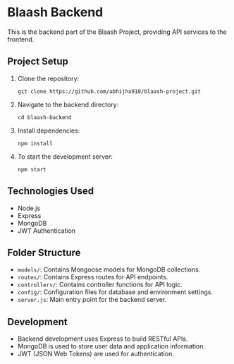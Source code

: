 
# Blaash Backend

This is the backend part of the Blaash Project, providing API services to the frontend.

## Project Setup

1. Clone the repository:
   ```
   git clone https://github.com/abhijha910/blaash-project.git
   ```

2. Navigate to the backend directory:
   ```
   cd blaash-backend
   ```

3. Install dependencies:
   ```
   npm install
   ```

4. To start the development server:
   ```
   npm start
   ```

## Technologies Used

- Node.js
- Express
- MongoDB
- JWT Authentication

## Folder Structure

- `models/`: Contains Mongoose models for MongoDB collections.
- `routes/`: Contains Express routes for API endpoints.
- `controllers/`: Contains controller functions for API logic.
- `config/`: Configuration files for database and environment settings.
- `server.js`: Main entry point for the backend server.

## Development

- Backend development uses Express to build RESTful APIs.
- MongoDB is used to store user data and application information.
- JWT (JSON Web Tokens) are used for authentication.

